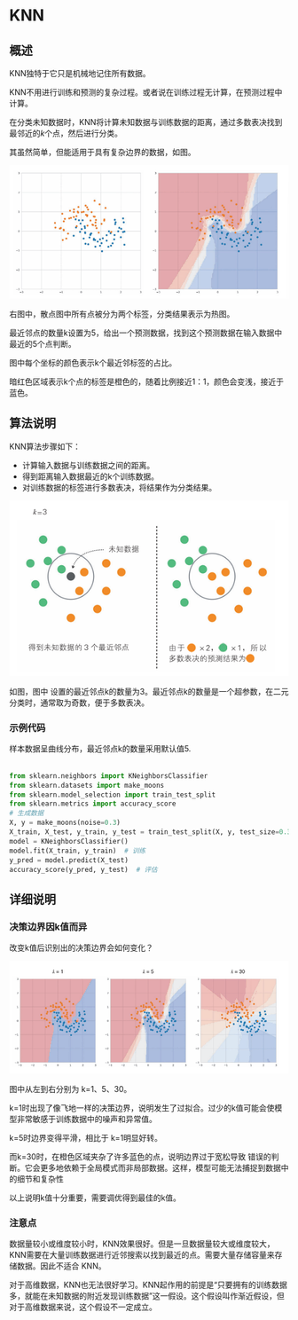 # KNN

## 概述

KNN独特于它只是机械地记住所有数据。

KNN不用进行训练和预测的复杂过程。或者说在训练过程无计算，在预测过程中计算。

在分类未知数据时，KNN将计算未知数据与训练数据的距离，通过多数表决找到最邻近的$k$个点，然后进行分类。

其虽然简单，但能适用于具有复杂边界的数据，如图。

![image.png](images/1.png)

右图中，散点图中所有点被分为两个标签，分类结果表示为热图。

最近邻点的数量k设置为5，给出一个预测数据，找到这个预测数据在输入数据中最近的5个点判断。

图中每个坐标的颜色表示k个最近邻标签的占比。

暗红色区域表示k个点的标签是橙色的，随着比例接近1：1，颜色会变浅，接近于蓝色。

## 算法说明

KNN算法步骤如下：

- 计算输入数据与训练数据之间的距离。
- 得到距离输入数据最近的k个训练数据。
- 对训练数据的标签进行多数表决，将结果作为分类结果。

![image.png](images/2.png)

如图，图中 设置的最近邻点k的数量为3。最近邻点k的数量是一个超参数，在二元分类时，通常取为奇数，便于多数表决。 

### 示例代码

样本数据呈曲线分布，最近邻点k的数量采用默认值5.

``` python

from sklearn.neighbors import KNeighborsClassifier
from sklearn.datasets import make_moons
from sklearn.model_selection import train_test_split
from sklearn.metrics import accuracy_score
# 生成数据
X, y = make_moons(noise=0.3)
X_train, X_test, y_train, y_test = train_test_split(X, y, test_size=0.3)
model = KNeighborsClassifier()
model.fit(X_train, y_train)  # 训练
y_pred = model.predict(X_test)
accuracy_score(y_pred, y_test)  # 评估

```

## 详细说明

### 决策边界因k值而异

改变k值后识别出的决策边界会如何变化？

![image.png](images/3.png)

图中从左到右分别为 k=1、5、30。

k=1时出现了像飞地一样的决策边界，说明发生了过拟合。过少的k值可能会使模型非常敏感于训练数据中的噪声和异常值。

k=5时边界变得平滑，相比于 k=1明显好转。

而k=30时，在橙色区域夹杂了许多蓝色的点，说明边界过于宽松导致 错误的判断。它会更多地依赖于全局模式而非局部数据。这样，模型可能无法捕捉到数据中的细节和复杂性

以上说明k值十分重要，需要调优得到最佳的k值。

### 注意点

数据量较小或维度较小时，KNN效果很好。但是一旦数据量较大或维度较大，KNN需要在大量训练数据进行近邻搜索以找到最近的点。需要大量存储容量来存储数据。因此不适合 KNN。  

对于高维数据，KNN也无法很好学习。KNN起作用的前提是“只要拥有的训练数据多，就能在未知数据的附近发现训练数据”这一假设。这个假设叫作渐近假设，但对于高维数据来说，这个假设不一定成立。